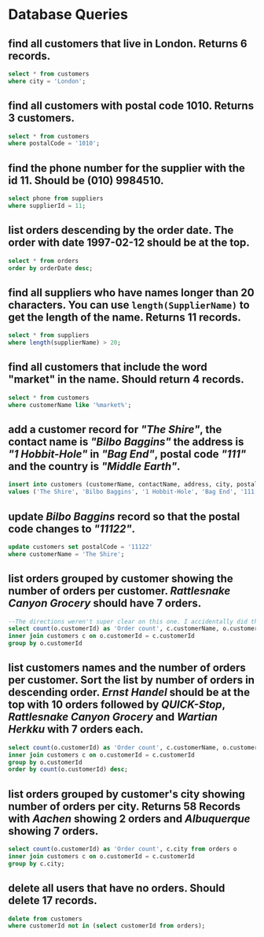 # Database Queries

## find all customers that live in London. Returns 6 records.
  ```sql
  select * from customers 
  where city = 'London';
  ```

## find all customers with postal code 1010. Returns 3 customers.
  ```sql
  select * from customers 
  where postalCode = '1010';
  ```

## find the phone number for the supplier with the id 11. Should be (010) 9984510.
  ```sql
  select phone from suppliers 
  where supplierId = 11;
  ```

## list orders descending by the order date. The order with date 1997-02-12 should be at the top.
  ```sql
  select * from orders 
  order by orderDate desc;
  ```

## find all suppliers who have names longer than 20 characters. You can use `length(SupplierName)` to get the length of the name. Returns 11 records.
  ```sql
  select * from suppliers 
  where length(supplierName) > 20;
  ```

## find all customers that include the word "market" in the name. Should return 4 records.
  ```sql
  select * from customers 
  where customerName like '%market%';
  ```

## add a customer record for _"The Shire"_, the contact name is _"Bilbo Baggins"_ the address is _"1 Hobbit-Hole"_ in _"Bag End"_, postal code _"111"_ and the country is _"Middle Earth"_.
  ```sql
  insert into customers (customerName, contactName, address, city, postalCode, country) 
  values ('The Shire', 'Bilbo Baggins', '1 Hobbit-Hole', 'Bag End', '111', 'Middle Earth');
  ```

## update _Bilbo Baggins_ record so that the postal code changes to _"11122"_.
  ```sql
  update customers set postalCode = '11122' 
  where customerName = 'The Shire';
  ```

## list orders grouped by customer showing the number of orders per customer. _Rattlesnake Canyon Grocery_ should have 7 orders.
  ```sql
  --The directions weren't super clear on this one. I accidentally did the next one initially.
  select count(o.customerId) as 'Order count', c.customerName, o.customerId from orders o
  inner join customers c on o.customerId = c.customerId
  group by o.customerId 
  ```

## list customers names and the number of orders per customer. Sort the list by number of orders in descending order. _Ernst Handel_ should be at the top with 10 orders followed by _QUICK-Stop_, _Rattlesnake Canyon Grocery_ and _Wartian Herkku_ with 7 orders each.
  ```sql
  select count(o.customerId) as 'Order count', c.customerName, o.customerId from orders o
  inner join customers c on o.customerId = c.customerId
  group by o.customerId 
  order by count(o.customerId) desc;
  ```

## list orders grouped by customer's city showing number of orders per city. Returns 58 Records with _Aachen_ showing 2 orders and _Albuquerque_ showing 7 orders.
  ```sql
  select count(o.customerId) as 'Order count', c.city from orders o
  inner join customers c on o.customerId = c.customerId
  group by c.city;
  ```

## delete all users that have no orders. Should delete 17 records.
  ```sql
  delete from customers 
  where customerId not in (select customerId from orders);
  ```

